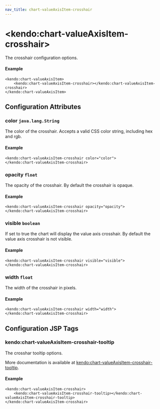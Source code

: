 ```yaml
---
nav_title: chart-valueAxisItem-crosshair
---
```


# \<kendo:chart-valueAxisItem-crosshair\>

The crosshair configuration options.

#### Example
    <kendo:chart-valueAxisItem>
        <kendo:chart-valueAxisItem-crosshair></kendo:chart-valueAxisItem-crosshair>
    </kendo:chart-valueAxisItem>

## Configuration Attributes

### color `java.lang.String`

The color of the crosshair. Accepts a valid CSS color string, including hex and rgb.

#### Example
    <kendo:chart-valueAxisItem-crosshair color="color">
    </kendo:chart-valueAxisItem-crosshair>

### opacity `float`

The opacity of the crosshair. By default the crosshair is opaque.

#### Example
    <kendo:chart-valueAxisItem-crosshair opacity="opacity">
    </kendo:chart-valueAxisItem-crosshair>

### visible `boolean`

If set to true the chart will display the value axis crosshair. By default the value axis crosshair is not visible.

#### Example
    <kendo:chart-valueAxisItem-crosshair visible="visible">
    </kendo:chart-valueAxisItem-crosshair>

### width `float`

The width of the crosshair in pixels.

#### Example
    <kendo:chart-valueAxisItem-crosshair width="width">
    </kendo:chart-valueAxisItem-crosshair>


##  Configuration JSP Tags

### kendo:chart-valueAxisItem-crosshair-tooltip

The crosshar tooltip options.

More documentation is available at [kendo:chart-valueAxisItem-crosshair-tooltip](/api/wrappers/jsp/chart/valueaxisitem-crosshair-tooltip).

#### Example

    <kendo:chart-valueAxisItem-crosshair>
        <kendo:chart-valueAxisItem-crosshair-tooltip></kendo:chart-valueAxisItem-crosshair-tooltip>
    </kendo:chart-valueAxisItem-crosshair>

